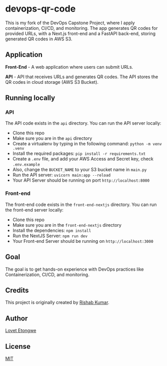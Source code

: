 # devops-qr-code

This is my fork of the DevOps Capstone Project, where I apply containerization, CI/CD, and monitoring. The app generates QR codes for provided URLs, with a Next.js front-end and a FastAPI back-end, storing generated QR codes in AWS S3.

## Application

**Front-End** - A web application where users can submit URLs.

**API** - API that receives URLs and generates QR codes. The API stores the QR codes in cloud storage (AWS S3 Bucket).

## Running locally

### API

The API code exists in the `api` directory. You can run the API server locally:

- Clone this repo
- Make sure you are in the `api` directory
- Create a virtualenv by typing in the following command: `python -m venv .venv`
- Install the required packages: `pip install -r requirements.txt`
- Create a `.env` file, and add your AWS Access and Secret key, check `.env.example`
- Also, change the `BUCKET_NAME` to your S3 bucket name in `main.py`
- Run the API server: `uvicorn main:app --reload`
- Your API Server should be running on port `http://localhost:8000`

### Front-end

The front-end code exists in the `front-end-nextjs` directory. You can run the front-end server locally:

- Clone this repo
- Make sure you are in the `front-end-nextjs` directory
- Install the dependencies: `npm install`
- Run the NextJS Server: `npm run dev`
- Your Front-end Server should be running on `http://localhost:3000`

## Goal

The goal is to get hands-on experience with DevOps practices like Containerization, CI/CD, and monitoring.

## Credits

This project is originally created by [Rishab Kumar](https://github.com/rishabkumar7).

## Author

[Lovet Etongwe](https://github.com/lovetcs)

## License

[MIT](./LICENSE)
